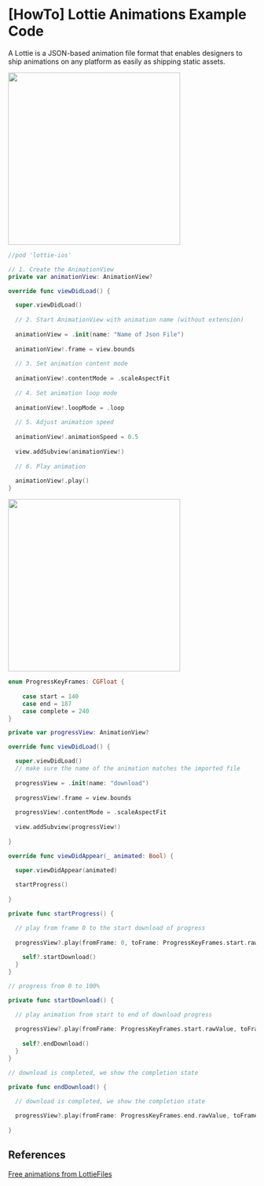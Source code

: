 # [HowTo] Lottie Animations Example Code

A Lottie is a JSON-based animation file format that enables designers to ship animations on any platform as easily as shipping static assets.

<p>
  <img src="https://user-images.githubusercontent.com/50784573/107838292-8ec44600-6de8-11eb-93da-5acf3a40ed6c.gif" Height=350/>
</p>

```swift
//pod 'lottie-ios'

// 1. Create the AnimationView
private var animationView: AnimationView?

override func viewDidLoad() {

  super.viewDidLoad()
  
  // 2. Start AnimationView with animation name (without extension)
  
  animationView = .init(name: "Name of Json File")
  
  animationView!.frame = view.bounds
  
  // 3. Set animation content mode
  
  animationView!.contentMode = .scaleAspectFit
  
  // 4. Set animation loop mode
  
  animationView!.loopMode = .loop
  
  // 5. Adjust animation speed
  
  animationView!.animationSpeed = 0.5
  
  view.addSubview(animationView!)
  
  // 6. Play animation
  
  animationView!.play()
}
```

<p>
  <img src="https://user-images.githubusercontent.com/50784573/107838295-9683ea80-6de8-11eb-9650-3d222867419b.gif" Height=350/>
</p>

```swift
enum ProgressKeyFrames: CGFloat {
    
    case start = 140
    case end = 187
    case complete = 240
}

private var progressView: AnimationView?

override func viewDidLoad() {

  super.viewDidLoad()
  // make sure the name of the animation matches the imported file
  
  progressView = .init(name: "download")
  
  progressView!.frame = view.bounds
  
  progressView!.contentMode = .scaleAspectFit
  
  view.addSubview(progressView!)
  
}

override func viewDidAppear(_ animated: Bool) {

  super.viewDidAppear(animated)
  
  startProgress()
  
}

private func startProgress() {

  // play from frame 0 to the start download of progress
  
  progressView?.play(fromFrame: 0, toFrame: ProgressKeyFrames.start.rawValue, loopMode: .none) { [weak self] (_) in
  
    self?.startDownload()
  }
}

// progress from 0 to 100%

private func startDownload() {

  // play animation from start to end of download progress
  
  progressView?.play(fromFrame: ProgressKeyFrames.start.rawValue, toFrame: ProgressKeyFrames.end.rawValue, loopMode: .none) { [weak self] (_) in
  
    self?.endDownload()
  }
}

// download is completed, we show the completion state

private func endDownload() {

  // download is completed, we show the completion state
  
  progressView?.play(fromFrame: ProgressKeyFrames.end.rawValue, toFrame: ProgressKeyFrames.complete.rawValue, loopMode: .none)
  
}
```

## References

[Free animations from LottieFiles](https://lottiefiles.com/featured)